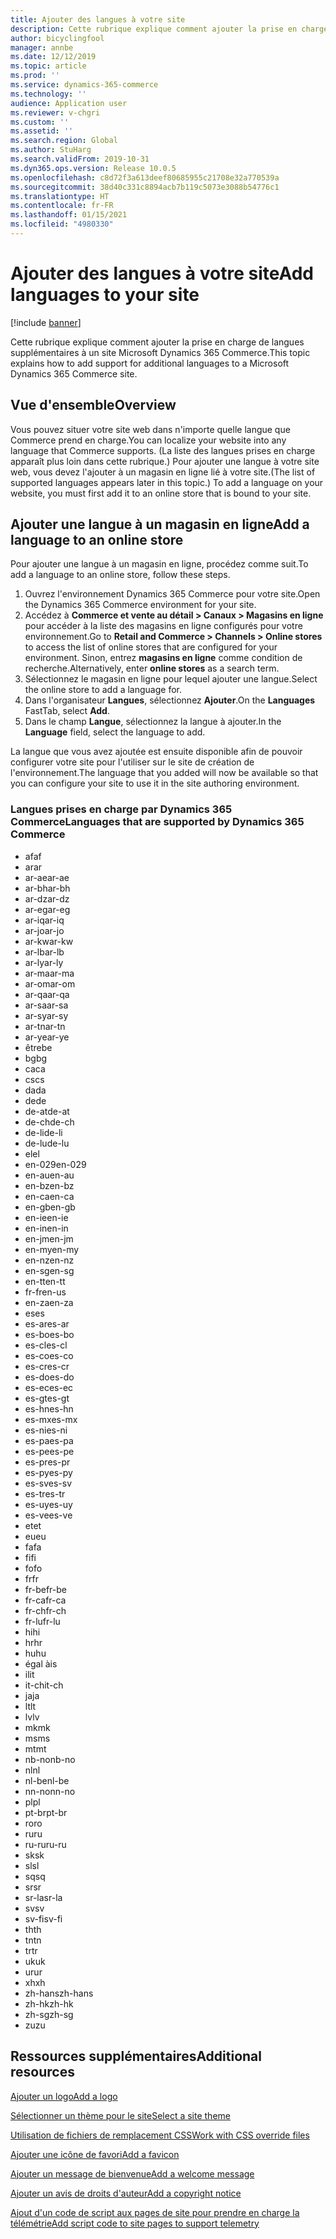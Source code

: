 ```yaml
---
title: Ajouter des langues à votre site
description: Cette rubrique explique comment ajouter la prise en charge de langues supplémentaires à un site Microsoft Dynamics 365 Commerce.
author: bicyclingfool
manager: annbe
ms.date: 12/12/2019
ms.topic: article
ms.prod: ''
ms.service: dynamics-365-commerce
ms.technology: ''
audience: Application user
ms.reviewer: v-chgri
ms.custom: ''
ms.assetid: ''
ms.search.region: Global
ms.author: StuHarg
ms.search.validFrom: 2019-10-31
ms.dyn365.ops.version: Release 10.0.5
ms.openlocfilehash: c8d72f3a613deef80685955c21708e32a770539a
ms.sourcegitcommit: 38d40c331c8894acb7b119c5073e3088b54776c1
ms.translationtype: HT
ms.contentlocale: fr-FR
ms.lasthandoff: 01/15/2021
ms.locfileid: "4980330"
---
```

# <a name="add-languages-to-your-site"></a><span data-ttu-id="3b5a2-103">Ajouter des langues à votre site</span><span class="sxs-lookup"><span data-stu-id="3b5a2-103">Add languages to your site</span></span>


[!include [banner](includes/banner.md)]

<span data-ttu-id="3b5a2-104">Cette rubrique explique comment ajouter la prise en charge de langues supplémentaires à un site Microsoft Dynamics 365 Commerce.</span><span class="sxs-lookup"><span data-stu-id="3b5a2-104">This topic explains how to add support for additional languages to a Microsoft Dynamics 365 Commerce site.</span></span>

## <a name="overview"></a><span data-ttu-id="3b5a2-105">Vue d'ensemble</span><span class="sxs-lookup"><span data-stu-id="3b5a2-105">Overview</span></span>

<span data-ttu-id="3b5a2-106">Vous pouvez situer votre site web dans n'importe quelle langue que Commerce prend en charge.</span><span class="sxs-lookup"><span data-stu-id="3b5a2-106">You can localize your website into any language that Commerce supports.</span></span> <span data-ttu-id="3b5a2-107">(La liste des langues prises en charge apparaît plus loin dans cette rubrique.) Pour ajouter une langue à votre site web, vous devez l'ajouter à un magasin en ligne lié à votre site.</span><span class="sxs-lookup"><span data-stu-id="3b5a2-107">(The list of supported languages appears later in this topic.) To add a language on your website, you must first add it to an online store that is bound to your site.</span></span>

## <a name="add-a-language-to-an-online-store"></a><span data-ttu-id="3b5a2-108">Ajouter une langue à un magasin en ligne</span><span class="sxs-lookup"><span data-stu-id="3b5a2-108">Add a language to an online store</span></span>

<span data-ttu-id="3b5a2-109">Pour ajouter une langue à un magasin en ligne, procédez comme suit.</span><span class="sxs-lookup"><span data-stu-id="3b5a2-109">To add a language to an online store, follow these steps.</span></span>

1. <span data-ttu-id="3b5a2-110">Ouvrez l'environnement Dynamics 365 Commerce pour votre site.</span><span class="sxs-lookup"><span data-stu-id="3b5a2-110">Open the Dynamics 365 Commerce environment for your site.</span></span>
1. <span data-ttu-id="3b5a2-111">Accédez à **Commerce et vente au détail \> Canaux \> Magasins en ligne** pour accéder à la liste des magasins en ligne configurés pour votre environnement.</span><span class="sxs-lookup"><span data-stu-id="3b5a2-111">Go to **Retail and Commerce \> Channels \> Online stores** to access the list of online stores that are configured for your environment.</span></span> <span data-ttu-id="3b5a2-112">Sinon, entrez **magasins en ligne** comme condition de recherche.</span><span class="sxs-lookup"><span data-stu-id="3b5a2-112">Alternatively, enter **online stores** as a search term.</span></span>
1. <span data-ttu-id="3b5a2-113">Sélectionnez le magasin en ligne pour lequel ajouter une langue.</span><span class="sxs-lookup"><span data-stu-id="3b5a2-113">Select the online store to add a language for.</span></span>
1. <span data-ttu-id="3b5a2-114">Dans l'organisateur **Langues**, sélectionnez **Ajouter**.</span><span class="sxs-lookup"><span data-stu-id="3b5a2-114">On the **Languages** FastTab, select **Add**.</span></span>
1. <span data-ttu-id="3b5a2-115">Dans le champ **Langue**, sélectionnez la langue à ajouter.</span><span class="sxs-lookup"><span data-stu-id="3b5a2-115">In the **Language** field, select the language to add.</span></span>

<span data-ttu-id="3b5a2-116">La langue que vous avez ajoutée est ensuite disponible afin de pouvoir configurer votre site pour l'utiliser sur le site de création de l'environnement.</span><span class="sxs-lookup"><span data-stu-id="3b5a2-116">The language that you added will now be available so that you can configure your site to use it in the site authoring environment.</span></span>

### <a name="languages-that-are-supported-by-dynamics-365-commerce"></a><span data-ttu-id="3b5a2-117">Langues prises en charge par Dynamics 365 Commerce</span><span class="sxs-lookup"><span data-stu-id="3b5a2-117">Languages that are supported by Dynamics 365 Commerce</span></span>

- <span data-ttu-id="3b5a2-118">af</span><span class="sxs-lookup"><span data-stu-id="3b5a2-118">af</span></span>
- <span data-ttu-id="3b5a2-119">ar</span><span class="sxs-lookup"><span data-stu-id="3b5a2-119">ar</span></span>
- <span data-ttu-id="3b5a2-120">ar-ae</span><span class="sxs-lookup"><span data-stu-id="3b5a2-120">ar-ae</span></span>
- <span data-ttu-id="3b5a2-121">ar-bh</span><span class="sxs-lookup"><span data-stu-id="3b5a2-121">ar-bh</span></span>
- <span data-ttu-id="3b5a2-122">ar-dz</span><span class="sxs-lookup"><span data-stu-id="3b5a2-122">ar-dz</span></span>
- <span data-ttu-id="3b5a2-123">ar-eg</span><span class="sxs-lookup"><span data-stu-id="3b5a2-123">ar-eg</span></span>
- <span data-ttu-id="3b5a2-124">ar-iq</span><span class="sxs-lookup"><span data-stu-id="3b5a2-124">ar-iq</span></span>
- <span data-ttu-id="3b5a2-125">ar-jo</span><span class="sxs-lookup"><span data-stu-id="3b5a2-125">ar-jo</span></span>
- <span data-ttu-id="3b5a2-126">ar-kw</span><span class="sxs-lookup"><span data-stu-id="3b5a2-126">ar-kw</span></span>
- <span data-ttu-id="3b5a2-127">ar-lb</span><span class="sxs-lookup"><span data-stu-id="3b5a2-127">ar-lb</span></span>
- <span data-ttu-id="3b5a2-128">ar-ly</span><span class="sxs-lookup"><span data-stu-id="3b5a2-128">ar-ly</span></span>
- <span data-ttu-id="3b5a2-129">ar-ma</span><span class="sxs-lookup"><span data-stu-id="3b5a2-129">ar-ma</span></span>
- <span data-ttu-id="3b5a2-130">ar-om</span><span class="sxs-lookup"><span data-stu-id="3b5a2-130">ar-om</span></span>
- <span data-ttu-id="3b5a2-131">ar-qa</span><span class="sxs-lookup"><span data-stu-id="3b5a2-131">ar-qa</span></span>
- <span data-ttu-id="3b5a2-132">ar-sa</span><span class="sxs-lookup"><span data-stu-id="3b5a2-132">ar-sa</span></span>
- <span data-ttu-id="3b5a2-133">ar-sy</span><span class="sxs-lookup"><span data-stu-id="3b5a2-133">ar-sy</span></span>
- <span data-ttu-id="3b5a2-134">ar-tn</span><span class="sxs-lookup"><span data-stu-id="3b5a2-134">ar-tn</span></span>
- <span data-ttu-id="3b5a2-135">ar-ye</span><span class="sxs-lookup"><span data-stu-id="3b5a2-135">ar-ye</span></span>
- <span data-ttu-id="3b5a2-136">être</span><span class="sxs-lookup"><span data-stu-id="3b5a2-136">be</span></span>
- <span data-ttu-id="3b5a2-137">bg</span><span class="sxs-lookup"><span data-stu-id="3b5a2-137">bg</span></span>
- <span data-ttu-id="3b5a2-138">ca</span><span class="sxs-lookup"><span data-stu-id="3b5a2-138">ca</span></span>
- <span data-ttu-id="3b5a2-139">cs</span><span class="sxs-lookup"><span data-stu-id="3b5a2-139">cs</span></span>
- <span data-ttu-id="3b5a2-140">da</span><span class="sxs-lookup"><span data-stu-id="3b5a2-140">da</span></span>
- <span data-ttu-id="3b5a2-141">de</span><span class="sxs-lookup"><span data-stu-id="3b5a2-141">de</span></span>
- <span data-ttu-id="3b5a2-142">de-at</span><span class="sxs-lookup"><span data-stu-id="3b5a2-142">de-at</span></span>
- <span data-ttu-id="3b5a2-143">de-ch</span><span class="sxs-lookup"><span data-stu-id="3b5a2-143">de-ch</span></span>
- <span data-ttu-id="3b5a2-144">de-li</span><span class="sxs-lookup"><span data-stu-id="3b5a2-144">de-li</span></span>
- <span data-ttu-id="3b5a2-145">de-lu</span><span class="sxs-lookup"><span data-stu-id="3b5a2-145">de-lu</span></span>
- <span data-ttu-id="3b5a2-146">el</span><span class="sxs-lookup"><span data-stu-id="3b5a2-146">el</span></span>
- <span data-ttu-id="3b5a2-147">en-029</span><span class="sxs-lookup"><span data-stu-id="3b5a2-147">en-029</span></span>
- <span data-ttu-id="3b5a2-148">en-au</span><span class="sxs-lookup"><span data-stu-id="3b5a2-148">en-au</span></span>
- <span data-ttu-id="3b5a2-149">en-bz</span><span class="sxs-lookup"><span data-stu-id="3b5a2-149">en-bz</span></span>
- <span data-ttu-id="3b5a2-150">en-ca</span><span class="sxs-lookup"><span data-stu-id="3b5a2-150">en-ca</span></span>
- <span data-ttu-id="3b5a2-151">en-gb</span><span class="sxs-lookup"><span data-stu-id="3b5a2-151">en-gb</span></span>
- <span data-ttu-id="3b5a2-152">en-ie</span><span class="sxs-lookup"><span data-stu-id="3b5a2-152">en-ie</span></span>
- <span data-ttu-id="3b5a2-153">en-in</span><span class="sxs-lookup"><span data-stu-id="3b5a2-153">en-in</span></span>
- <span data-ttu-id="3b5a2-154">en-jm</span><span class="sxs-lookup"><span data-stu-id="3b5a2-154">en-jm</span></span>
- <span data-ttu-id="3b5a2-155">en-my</span><span class="sxs-lookup"><span data-stu-id="3b5a2-155">en-my</span></span>
- <span data-ttu-id="3b5a2-156">en-nz</span><span class="sxs-lookup"><span data-stu-id="3b5a2-156">en-nz</span></span>
- <span data-ttu-id="3b5a2-157">en-sg</span><span class="sxs-lookup"><span data-stu-id="3b5a2-157">en-sg</span></span>
- <span data-ttu-id="3b5a2-158">en-tt</span><span class="sxs-lookup"><span data-stu-id="3b5a2-158">en-tt</span></span>
- <span data-ttu-id="3b5a2-159">fr-fr</span><span class="sxs-lookup"><span data-stu-id="3b5a2-159">en-us</span></span>
- <span data-ttu-id="3b5a2-160">en-za</span><span class="sxs-lookup"><span data-stu-id="3b5a2-160">en-za</span></span>
- <span data-ttu-id="3b5a2-161">es</span><span class="sxs-lookup"><span data-stu-id="3b5a2-161">es</span></span>
- <span data-ttu-id="3b5a2-162">es-ar</span><span class="sxs-lookup"><span data-stu-id="3b5a2-162">es-ar</span></span>
- <span data-ttu-id="3b5a2-163">es-bo</span><span class="sxs-lookup"><span data-stu-id="3b5a2-163">es-bo</span></span>
- <span data-ttu-id="3b5a2-164">es-cl</span><span class="sxs-lookup"><span data-stu-id="3b5a2-164">es-cl</span></span>
- <span data-ttu-id="3b5a2-165">es-co</span><span class="sxs-lookup"><span data-stu-id="3b5a2-165">es-co</span></span>
- <span data-ttu-id="3b5a2-166">es-cr</span><span class="sxs-lookup"><span data-stu-id="3b5a2-166">es-cr</span></span>
- <span data-ttu-id="3b5a2-167">es-do</span><span class="sxs-lookup"><span data-stu-id="3b5a2-167">es-do</span></span>
- <span data-ttu-id="3b5a2-168">es-ec</span><span class="sxs-lookup"><span data-stu-id="3b5a2-168">es-ec</span></span>
- <span data-ttu-id="3b5a2-169">es-gt</span><span class="sxs-lookup"><span data-stu-id="3b5a2-169">es-gt</span></span>
- <span data-ttu-id="3b5a2-170">es-hn</span><span class="sxs-lookup"><span data-stu-id="3b5a2-170">es-hn</span></span>
- <span data-ttu-id="3b5a2-171">es-mx</span><span class="sxs-lookup"><span data-stu-id="3b5a2-171">es-mx</span></span>
- <span data-ttu-id="3b5a2-172">es-ni</span><span class="sxs-lookup"><span data-stu-id="3b5a2-172">es-ni</span></span>
- <span data-ttu-id="3b5a2-173">es-pa</span><span class="sxs-lookup"><span data-stu-id="3b5a2-173">es-pa</span></span>
- <span data-ttu-id="3b5a2-174">es-pe</span><span class="sxs-lookup"><span data-stu-id="3b5a2-174">es-pe</span></span>
- <span data-ttu-id="3b5a2-175">es-pr</span><span class="sxs-lookup"><span data-stu-id="3b5a2-175">es-pr</span></span>
- <span data-ttu-id="3b5a2-176">es-py</span><span class="sxs-lookup"><span data-stu-id="3b5a2-176">es-py</span></span>
- <span data-ttu-id="3b5a2-177">es-sv</span><span class="sxs-lookup"><span data-stu-id="3b5a2-177">es-sv</span></span>
- <span data-ttu-id="3b5a2-178">es-tr</span><span class="sxs-lookup"><span data-stu-id="3b5a2-178">es-tr</span></span>
- <span data-ttu-id="3b5a2-179">es-uy</span><span class="sxs-lookup"><span data-stu-id="3b5a2-179">es-uy</span></span>
- <span data-ttu-id="3b5a2-180">es-ve</span><span class="sxs-lookup"><span data-stu-id="3b5a2-180">es-ve</span></span>
- <span data-ttu-id="3b5a2-181">et</span><span class="sxs-lookup"><span data-stu-id="3b5a2-181">et</span></span>
- <span data-ttu-id="3b5a2-182">eu</span><span class="sxs-lookup"><span data-stu-id="3b5a2-182">eu</span></span>
- <span data-ttu-id="3b5a2-183">fa</span><span class="sxs-lookup"><span data-stu-id="3b5a2-183">fa</span></span>
- <span data-ttu-id="3b5a2-184">fi</span><span class="sxs-lookup"><span data-stu-id="3b5a2-184">fi</span></span>
- <span data-ttu-id="3b5a2-185">fo</span><span class="sxs-lookup"><span data-stu-id="3b5a2-185">fo</span></span>
- <span data-ttu-id="3b5a2-186">fr</span><span class="sxs-lookup"><span data-stu-id="3b5a2-186">fr</span></span>
- <span data-ttu-id="3b5a2-187">fr-be</span><span class="sxs-lookup"><span data-stu-id="3b5a2-187">fr-be</span></span>
- <span data-ttu-id="3b5a2-188">fr-ca</span><span class="sxs-lookup"><span data-stu-id="3b5a2-188">fr-ca</span></span>
- <span data-ttu-id="3b5a2-189">fr-ch</span><span class="sxs-lookup"><span data-stu-id="3b5a2-189">fr-ch</span></span>
- <span data-ttu-id="3b5a2-190">fr-lu</span><span class="sxs-lookup"><span data-stu-id="3b5a2-190">fr-lu</span></span>
- <span data-ttu-id="3b5a2-191">hi</span><span class="sxs-lookup"><span data-stu-id="3b5a2-191">hi</span></span>
- <span data-ttu-id="3b5a2-192">hr</span><span class="sxs-lookup"><span data-stu-id="3b5a2-192">hr</span></span>
- <span data-ttu-id="3b5a2-193">hu</span><span class="sxs-lookup"><span data-stu-id="3b5a2-193">hu</span></span>
- <span data-ttu-id="3b5a2-194">égal à</span><span class="sxs-lookup"><span data-stu-id="3b5a2-194">is</span></span>
- <span data-ttu-id="3b5a2-195">il</span><span class="sxs-lookup"><span data-stu-id="3b5a2-195">it</span></span>
- <span data-ttu-id="3b5a2-196">it-ch</span><span class="sxs-lookup"><span data-stu-id="3b5a2-196">it-ch</span></span>
- <span data-ttu-id="3b5a2-197">ja</span><span class="sxs-lookup"><span data-stu-id="3b5a2-197">ja</span></span>
- <span data-ttu-id="3b5a2-198">lt</span><span class="sxs-lookup"><span data-stu-id="3b5a2-198">lt</span></span>
- <span data-ttu-id="3b5a2-199">lv</span><span class="sxs-lookup"><span data-stu-id="3b5a2-199">lv</span></span>
- <span data-ttu-id="3b5a2-200">mk</span><span class="sxs-lookup"><span data-stu-id="3b5a2-200">mk</span></span>
- <span data-ttu-id="3b5a2-201">ms</span><span class="sxs-lookup"><span data-stu-id="3b5a2-201">ms</span></span>
- <span data-ttu-id="3b5a2-202">mt</span><span class="sxs-lookup"><span data-stu-id="3b5a2-202">mt</span></span>
- <span data-ttu-id="3b5a2-203">nb-no</span><span class="sxs-lookup"><span data-stu-id="3b5a2-203">nb-no</span></span>
- <span data-ttu-id="3b5a2-204">nl</span><span class="sxs-lookup"><span data-stu-id="3b5a2-204">nl</span></span>
- <span data-ttu-id="3b5a2-205">nl-be</span><span class="sxs-lookup"><span data-stu-id="3b5a2-205">nl-be</span></span>
- <span data-ttu-id="3b5a2-206">nn-no</span><span class="sxs-lookup"><span data-stu-id="3b5a2-206">nn-no</span></span>
- <span data-ttu-id="3b5a2-207">pl</span><span class="sxs-lookup"><span data-stu-id="3b5a2-207">pl</span></span>
- <span data-ttu-id="3b5a2-208">pt-br</span><span class="sxs-lookup"><span data-stu-id="3b5a2-208">pt-br</span></span>
- <span data-ttu-id="3b5a2-209">ro</span><span class="sxs-lookup"><span data-stu-id="3b5a2-209">ro</span></span>
- <span data-ttu-id="3b5a2-210">ru</span><span class="sxs-lookup"><span data-stu-id="3b5a2-210">ru</span></span>
- <span data-ttu-id="3b5a2-211">ru-ru</span><span class="sxs-lookup"><span data-stu-id="3b5a2-211">ru-ru</span></span>
- <span data-ttu-id="3b5a2-212">sk</span><span class="sxs-lookup"><span data-stu-id="3b5a2-212">sk</span></span>
- <span data-ttu-id="3b5a2-213">sl</span><span class="sxs-lookup"><span data-stu-id="3b5a2-213">sl</span></span>
- <span data-ttu-id="3b5a2-214">sq</span><span class="sxs-lookup"><span data-stu-id="3b5a2-214">sq</span></span>
- <span data-ttu-id="3b5a2-215">sr</span><span class="sxs-lookup"><span data-stu-id="3b5a2-215">sr</span></span>
- <span data-ttu-id="3b5a2-216">sr-la</span><span class="sxs-lookup"><span data-stu-id="3b5a2-216">sr-la</span></span>
- <span data-ttu-id="3b5a2-217">sv</span><span class="sxs-lookup"><span data-stu-id="3b5a2-217">sv</span></span>
- <span data-ttu-id="3b5a2-218">sv-fi</span><span class="sxs-lookup"><span data-stu-id="3b5a2-218">sv-fi</span></span>
- <span data-ttu-id="3b5a2-219">th</span><span class="sxs-lookup"><span data-stu-id="3b5a2-219">th</span></span>
- <span data-ttu-id="3b5a2-220">tn</span><span class="sxs-lookup"><span data-stu-id="3b5a2-220">tn</span></span>
- <span data-ttu-id="3b5a2-221">tr</span><span class="sxs-lookup"><span data-stu-id="3b5a2-221">tr</span></span>
- <span data-ttu-id="3b5a2-222">uk</span><span class="sxs-lookup"><span data-stu-id="3b5a2-222">uk</span></span>
- <span data-ttu-id="3b5a2-223">ur</span><span class="sxs-lookup"><span data-stu-id="3b5a2-223">ur</span></span>
- <span data-ttu-id="3b5a2-224">xh</span><span class="sxs-lookup"><span data-stu-id="3b5a2-224">xh</span></span>
- <span data-ttu-id="3b5a2-225">zh-hans</span><span class="sxs-lookup"><span data-stu-id="3b5a2-225">zh-hans</span></span>
- <span data-ttu-id="3b5a2-226">zh-hk</span><span class="sxs-lookup"><span data-stu-id="3b5a2-226">zh-hk</span></span>
- <span data-ttu-id="3b5a2-227">zh-sg</span><span class="sxs-lookup"><span data-stu-id="3b5a2-227">zh-sg</span></span>
- <span data-ttu-id="3b5a2-228">zu</span><span class="sxs-lookup"><span data-stu-id="3b5a2-228">zu</span></span>

## <a name="additional-resources"></a><span data-ttu-id="3b5a2-229">Ressources supplémentaires</span><span class="sxs-lookup"><span data-stu-id="3b5a2-229">Additional resources</span></span>

[<span data-ttu-id="3b5a2-230">Ajouter un logo</span><span class="sxs-lookup"><span data-stu-id="3b5a2-230">Add a logo</span></span>](add-logo.md)

[<span data-ttu-id="3b5a2-231">Sélectionner un thème pour le site</span><span class="sxs-lookup"><span data-stu-id="3b5a2-231">Select a site theme</span></span>](select-site-theme.md)

[<span data-ttu-id="3b5a2-232">Utilisation de fichiers de remplacement CSS</span><span class="sxs-lookup"><span data-stu-id="3b5a2-232">Work with CSS override files</span></span>](css-override-files.md)

[<span data-ttu-id="3b5a2-233">Ajouter une icône de favori</span><span class="sxs-lookup"><span data-stu-id="3b5a2-233">Add a favicon</span></span>](add-favicon.md)

[<span data-ttu-id="3b5a2-234">Ajouter un message de bienvenue</span><span class="sxs-lookup"><span data-stu-id="3b5a2-234">Add a welcome message</span></span>](add-welcome-message.md)

[<span data-ttu-id="3b5a2-235">Ajouter un avis de droits d'auteur</span><span class="sxs-lookup"><span data-stu-id="3b5a2-235">Add a copyright notice</span></span>](add-copyright-notice.md)

[<span data-ttu-id="3b5a2-236">Ajout d'un code de script aux pages de site pour prendre en charge la télémétrie</span><span class="sxs-lookup"><span data-stu-id="3b5a2-236">Add script code to site pages to support telemetry</span></span>](add-telemetry.md)
